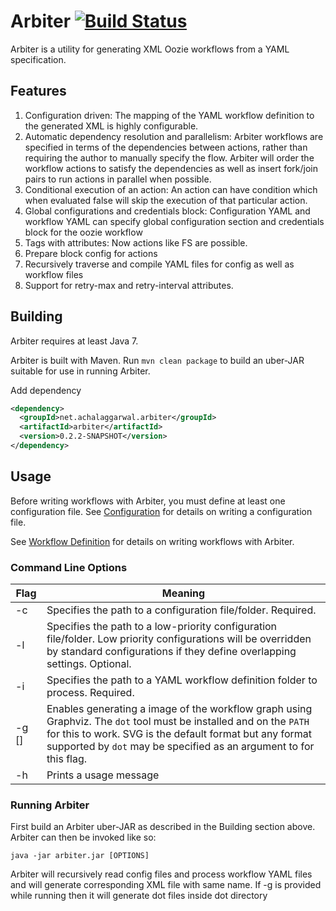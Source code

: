 # Arbiter [![Build Status](https://travis-ci.org/Achal-Aggarwal/arbiter.svg)](https://travis-ci.org/Achal-Aggarwal/arbiter)
Arbiter is a utility for generating XML Oozie workflows from a YAML specification.

## Features
1. Configuration driven: The mapping of the YAML workflow definition to the generated XML is highly configurable.
2. Automatic dependency resolution and parallelism: Arbiter workflows are specified in terms of the dependencies between actions, rather than requiring the author to manually specify the flow.  Arbiter will order the workflow actions to satisfy the dependencies as well as insert fork/join pairs to run actions in parallel when possible.
3. Conditional execution of an action: An action can have condition which when evaluated false will skip the execution of that particular action.
4. Global configurations and credentials block: Configuration YAML and workflow YAML can specify global configuration section and credentials block for the oozie workflow 
5. Tags with attributes: Now actions like FS are possible.
6. Prepare block config for actions
7. Recursively traverse and compile YAML files for config as well as workflow files
8. Support for retry-max and retry-interval attributes.

## Building
Arbiter requires at least Java 7.

Arbiter is built with Maven. Run `mvn clean package` to build an uber-JAR suitable for use in running Arbiter.

Add dependency
```xml
<dependency>
  <groupId>net.achalaggarwal.arbiter</groupId>
  <artifactId>arbiter</artifactId>
  <version>0.2.2-SNAPSHOT</version>
</dependency>
```

## Usage
Before writing workflows with Arbiter, you must define at least one configuration file.  See [Configuration](https://github.com/Achal-Aggarwal/arbiter/wiki/Configuration) for details on writing a configuration file.

See [Workflow Definition](https://github.com/Achal-Aggarwal/arbiter/wiki/Workflow-Definition) for details on writing workflows with Arbiter.

### Command Line Options

Flag        | Meaning
----------- | -------
-c <path>   | Specifies the path to a configuration file/folder. Required.
-l <path>   | Specifies the path to a low-priority configuration file/folder.  Low priority configurations will be overridden by standard configurations if they define overlapping settings.  Optional.
-i <path>   | Specifies the path to a YAML workflow definition folder to process. Required.
-g [<format>]| Enables generating a image of the workflow graph using Graphviz.  The `dot` tool must be installed and on the `PATH` for this to work.  SVG is the default format but any format supported by `dot` may be specified as an argument to for this flag.
-h          | Prints a usage message         

### Running Arbiter
First build an Arbiter uber-JAR as described in the Building section above.  Arbiter can then be invoked like so:

```
java -jar arbiter.jar [OPTIONS]
```

Arbiter will recursively read config files and process workflow YAML files and will generate corresponding XML file with same name. If -g is provided while running then it will generate dot files inside dot directory